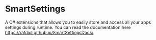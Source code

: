 # SmartSettings
A C# extensions that allows you to easily store and access all your apps settings during runtime. You can read the documentation here https://rafdiol.github.io/SmartSettingsDocs/
